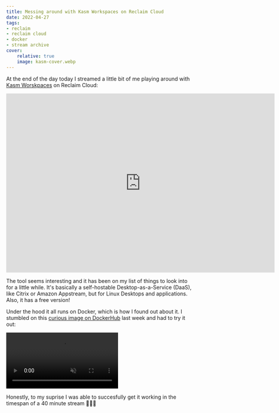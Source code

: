 ```yaml
---
title: Messing around with Kasm Workspaces on Reclaim Cloud
date: 2022-04-27
tags:
- reclaim
- reclaim cloud
- docker
- stream archive
cover:
    relative: true
    image: kasm-cover.webp
---
```


At the end of the day today I streamed a little bit of me playing around with [Kasm Worskpaces](https://www.kasmweb.com/) on Reclaim Cloud:

<iframe title="Messing around with Kasm Workspaces on Reclaim Cloud" width="720" height="480" src="https://video.jadin.me/videos/embed/4d226d33-3194-47a7-921b-9a16c58d2dae?start=4m32s" frameborder="0" allowfullscreen="" sandbox="allow-same-origin allow-scripts allow-popups"></iframe>

The tool seems interesting and it has been on my list of things to look into for a little while. It's basically a self-hostable Desktop-as-a-Service (DaaS), like Citrix or Amazon Appstream, but for Linux Desktops and applications. Also, it has a free version!

Under the hood it all runs on Docker, which is how I found out about it. I stumbled on this [curious image on DockerHub](https://hub.docker.com/r/kasmweb/doom#!) last week and had to try it out:

<video style="max-width:100%" autoplay loop muted controls>
	<source src="kasm-doom.mp4">
	Your browser does not support the video tag.
</video>

Honestly, to my suprise I was able to succesfully get it working in the timespan of a 40 minute stream 🎉🎉🎉

